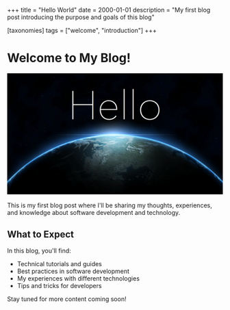 +++
title = "Hello World"
date = 2000-01-01
description = "My first blog post introducing the purpose and goals of this blog"

[taxonomies]
tags = ["welcome", "introduction"]
+++

# Welcome to My Blog!

![](hello-world.png)

This is my first blog post where I'll be sharing my thoughts, experiences, and knowledge about software development and technology.

## What to Expect

In this blog, you'll find:

- Technical tutorials and guides
- Best practices in software development
- My experiences with different technologies
- Tips and tricks for developers

Stay tuned for more content coming soon!
